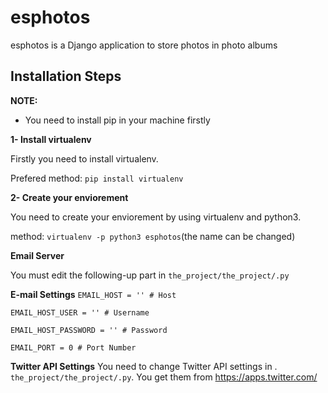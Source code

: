 # esphotos

esphotos is a Django application to store photos in photo albums

## Installation Steps
**NOTE:**

* You need to install pip in your machine firstly

**1- Install virtualenv**

Firstly you need to install virtualenv.

Prefered method:
`pip install virtualenv`

**2- Create your enviorement**

You need to create your enviorement by using virtualenv and python3. 

method:
`virtualenv -p python3 esphotos`(the name can be changed)

**Email Server**

You must edit the following-up part in `the_project/the_project/.py`

**E-mail Settings**
`EMAIL_HOST = '' # Host`

`EMAIL_HOST_USER = '' # Username`

`EMAIL_HOST_PASSWORD = '' # Password`

`EMAIL_PORT = 0 # Port Number`

**Twitter API Settings**
You need to change Twitter API settings in . `the_project/the_project/.py`. You get them from https://apps.twitter.com/
